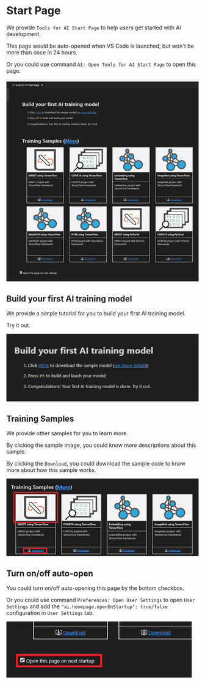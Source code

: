 # Start Page

We provide `Tools for AI Start Page` to help users get started with AI development.

This page would be auto-opened when VS Code is launched, but won't be more than once in 24 hours.

Or you could use command `AI: Open Tools for AI Start Page` to open this page.

![Start Page](./media/homepage/startPage.png)

## Build your first AI training model

We provide a simple tutorial for you to build your first AI training model.

Try it out.

![First Sample](./media/homepage/startPageFirstSample.png)

## Training Samples

We provide other samples for you to learn more.

By clicking the sample image, you could know more descriptions about this sample.

By clicking the `Download`, you could download the sample code to know more about how this sample works.

![Sample](./media/homepage/startPageSample.png)

## Turn on/off auto-open

You could turn on/off auto-opening this page by the bottom checkbox.

Or you could use command `Preferences: Open User Settings` to open `User Settings` and add the `"ai.homepage.openOnStartup": true/false` configuration in `User Settings` tab.

![Auto Open](./media/homepage/startPageAutoOpen.png)
